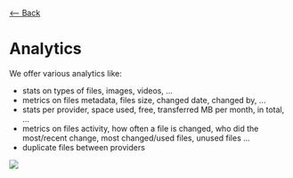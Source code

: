 [⟵ Back](../features.md#features)

# Analytics

We offer various analytics like:
- stats on types of files, images, videos, ...
- metrics on files metadata, files size, changed date, changed by, ...
- stats per provider, space used, free, transferred MB per month, in total, ...
- metrics on files activity, how often a file is changed, who did the most/recent change, most changed/used files, unused files ...
- duplicate files between providers

![](https://github.com/radumarias/syncoxiders/blob/main/website/resources/frame-analytics.png?raw=true)
